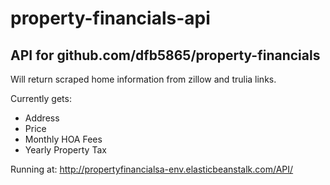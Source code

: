 # property-financials-api

## API for github.com/dfb5865/property-financials

Will return scraped home information from zillow and trulia links.

Currently gets:
* Address
* Price
* Monthly HOA Fees
* Yearly Property Tax

Running at:
http://propertyfinancialsa-env.elasticbeanstalk.com/API/
